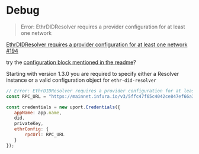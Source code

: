# Debug

> Error: EthrDIDResolver requires a provider configuration for at least one network

[EthrDIDResolver requires a provider configuration for at least one network #194](https://github.com/uport-project/uport-credentials/issues/194)

 try the [configuration block mentioned in the readme](https://github.com/uport-project/uport-credentials#uport-credentials-library)?

 Starting with version 1.3.0 you are required to specify either a Resolver instance or a valid configuration object for `ethr-did-resolver`

 ```js
// Error: EthrDIDResolver requires a provider configuration for at least one network
const RPC_URL = "https://mainnet.infura.io/v3/5ffc47f65c4042ce847ef66a3fa70d4c";

const credentials = new uport.Credentials({
    appName: app.name,
    did,
    privateKey,
    ethrConfig: {
        rpcUrl: RPC_URL
    }
});
 ```